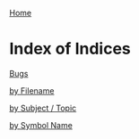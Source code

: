 [Home](https://github.com/dmparrishphd/Shapiro/blob/master/README.md)

Index of Indices
================

[Bugs](https://github.com/dmparrishphd/Shapiro/blob/master/Files/1/1/7/0/bugs.md)

[by Filename]()

[by Subject / Topic](https://github.com/dmparrishphd/Shapiro/blob/master/Files/3/5/0/indexSubj.md)

[by Symbol Name]()
